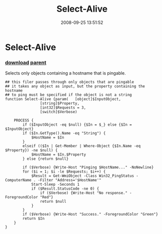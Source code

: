 ﻿---
pid:            604
parent:         601
children:       
poster:         dragonmc77
title:          Select-Alive
date:           2008-09-25 13:51:52
description:    Selects only objects containing a hostname that is pingable.
format:         posh
---

# Select-Alive

### [download](604.ps1) [parent](601.md) 

Selects only objects containing a hostname that is pingable.

```posh
## this filer passes through only objects that are pingable
## it takes any object as input, but the property containing the hostname
## to ping must be specified if the object is not a string
function Select-Alive {param(	[object]$InputObject,
				[string]$Property,
				[int32]$Requests = 3,
				[switch]$Verbose)

	PROCESS {
		if ($InputObject -eq $null) {$In = $_} else {$In = $InputObject}
		if ($In.GetType().Name -eq "String") {
			$HostName = $In
		} 
		elseif (($In | Get-Member | Where-Object {$In.Name -eq $Property}) -ne $null) {
			$HostName = $In.$Property
		} else {return $null}
		
		if ($Verbose) {Write-Host "Pinging $HostName..." -NoNewline}
		for ($i = 1; $i -le $Requests; $i++) {
			$Result = Get-WmiObject -Class Win32_PingStatus -ComputerName . -Filter "Address='$HostName'"
			Start-Sleep -Seconds 1
			if ($Result.StatusCode -ne 0) {
				if ($Verbose) {Write-Host "No response." -ForegroundColor "Red"}
				return $null
			}
		}
		if ($Verbose) {Write-Host "Success." -ForegroundColor "Green"}
		return $In
	}
}
```
